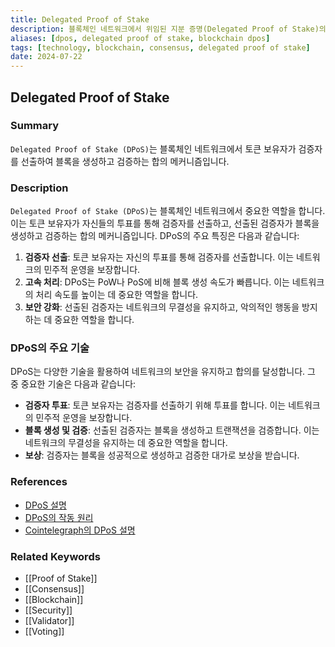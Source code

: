 ```yaml
---
title: Delegated Proof of Stake
description: 블록체인 네트워크에서 위임된 지분 증명(Delegated Proof of Stake)의 개념, 역할, 및 중요성을 다룹니다.
aliases: [dpos, delegated proof of stake, blockchain dpos]
tags: [technology, blockchain, consensus, delegated proof of stake]
date: 2024-07-22
---
```


## Delegated Proof of Stake

### Summary

`Delegated Proof of Stake (DPoS)`는 블록체인 네트워크에서 토큰 보유자가 검증자를 선출하여 블록을 생성하고 검증하는 합의 메커니즘입니다.

### Description

`Delegated Proof of Stake (DPoS)`는 블록체인 네트워크에서 중요한 역할을 합니다. 이는 토큰 보유자가 자신들의 투표를 통해 검증자를 선출하고, 선출된 검증자가 블록을 생성하고 검증하는 합의 메커니즘입니다. DPoS의 주요 특징은 다음과 같습니다:

1. **검증자 선출**: 토큰 보유자는 자신의 투표를 통해 검증자를 선출합니다. 이는 네트워크의 민주적 운영을 보장합니다.
2. **고속 처리**: DPoS는 PoW나 PoS에 비해 블록 생성 속도가 빠릅니다. 이는 네트워크의 처리 속도를 높이는 데 중요한 역할을 합니다.
3. **보안 강화**: 선출된 검증자는 네트워크의 무결성을 유지하고, 악의적인 행동을 방지하는 데 중요한 역할을 합니다.

### DPoS의 주요 기술

DPoS는 다양한 기술을 활용하여 네트워크의 보안을 유지하고 합의를 달성합니다. 그 중 중요한 기술은 다음과 같습니다:

- **검증자 투표**: 토큰 보유자는 검증자를 선출하기 위해 투표를 합니다. 이는 네트워크의 민주적 운영을 보장합니다.
- **블록 생성 및 검증**: 선출된 검증자는 블록을 생성하고 트랜잭션을 검증합니다. 이는 네트워크의 무결성을 유지하는 데 중요한 역할을 합니다.
- **보상**: 검증자는 블록을 성공적으로 생성하고 검증한 대가로 보상을 받습니다.

### References

- [DPoS 설명](https://en.wikipedia.org/wiki/Delegated-Proof-of-Stake)
- [DPoS의 작동 원리](https://ethereum.org/en/glossary/#delegated-proof-of-stake)
- [Cointelegraph의 DPoS 설명](https://cointelegraph.com/delegated-proof-of-stake)

### Related Keywords

- [[Proof of Stake]]
- [[Consensus]]
- [[Blockchain]]
- [[Security]]
- [[Validator]]
- [[Voting]]
